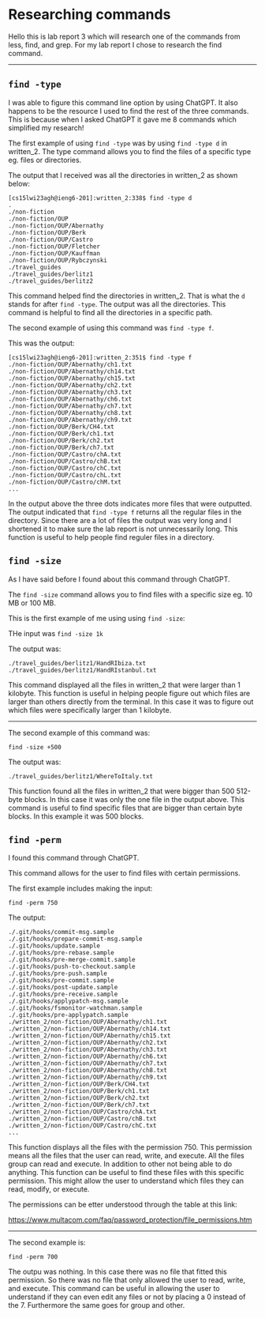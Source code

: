 # Researching commands 

Hello this is lab report 3 which will research one of the commands from less, find, and grep. For my lab report I chose to research the find command. 

--- 

## `find -type`

I was able to figure this command line option by using ChatGPT. It also happens to be the resource I used to find the rest of the three commands. This is because when I asked ChatGPT it gave me 8 commands which simplified my research!

The first example of using `find -type` was by using `find -type d` in written_2. The type command allows you to find the files of a specific type eg. files or directories. 

The output that I received was all the directories in written_2 as shown below:

```
[cs15lwi23agh@ieng6-201]:written_2:338$ find -type d
.
./non-fiction
./non-fiction/OUP
./non-fiction/OUP/Abernathy
./non-fiction/OUP/Berk
./non-fiction/OUP/Castro
./non-fiction/OUP/Fletcher
./non-fiction/OUP/Kauffman
./non-fiction/OUP/Rybczynski
./travel_guides
./travel_guides/berlitz1
./travel_guides/berlitz2
```

This command helped find the directories in written_2. That is what the `d` stands for after `find -type`. The output was all the directories. This command is helpful to find all the directories in a specific path. 

The second example of using this command was `find -type f`. 

This was the output:

```
[cs15lwi23agh@ieng6-201]:written_2:351$ find -type f
./non-fiction/OUP/Abernathy/ch1.txt
./non-fiction/OUP/Abernathy/ch14.txt
./non-fiction/OUP/Abernathy/ch15.txt
./non-fiction/OUP/Abernathy/ch2.txt
./non-fiction/OUP/Abernathy/ch3.txt
./non-fiction/OUP/Abernathy/ch6.txt
./non-fiction/OUP/Abernathy/ch7.txt
./non-fiction/OUP/Abernathy/ch8.txt
./non-fiction/OUP/Abernathy/ch9.txt
./non-fiction/OUP/Berk/CH4.txt
./non-fiction/OUP/Berk/ch1.txt
./non-fiction/OUP/Berk/ch2.txt
./non-fiction/OUP/Berk/ch7.txt
./non-fiction/OUP/Castro/chA.txt
./non-fiction/OUP/Castro/chB.txt
./non-fiction/OUP/Castro/chC.txt
./non-fiction/OUP/Castro/chL.txt
./non-fiction/OUP/Castro/chM.txt
...
```

In the output above the three dots indicates more files that were outputted. The output indicated that `find -type f` returns all the regular files in the directory. Since there are a lot of files the output was very long and I shortened it to make sure the lab report is not unnecessarily long. This function is useful to help people find reguler files in a directory. 

## `find -size`

As I have said before I found about this command through ChatGPT. 

The `find -size` command allows you to find files with a specific size eg. 10 MB or 100 MB.

This is the first example of me using using `find -size`:

THe input was `find -size 1k`

The output was:

```
./travel_guides/berlitz1/HandRIbiza.txt
./travel_guides/berlitz1/HandRIstanbul.txt
```

This command displayed all the files in written_2 that were larger than 1 kilobyte. This function is useful in helping people figure out which files are larger than others directly from the terminal. In this case it was to figure out which files were specifically larger than 1 kilobyte. 

---

The second example of this command was:

`find -size +500`

The output was:

```
./travel_guides/berlitz1/WhereToItaly.txt
```

This function found all the files in written_2 that were bigger than 500 512-byte blocks. In this case it was only the one file in the output above. This command is useful to find specific files that are bigger than certain byte blocks. In this example it was 500 blocks. 

## `find -perm`

I found this command through ChatGPT. 

This command allows for the user to find files with certain permissions.

The first example includes making the input:

`find -perm 750`

The output:

```
./.git/hooks/commit-msg.sample
./.git/hooks/prepare-commit-msg.sample
./.git/hooks/update.sample
./.git/hooks/pre-rebase.sample
./.git/hooks/pre-merge-commit.sample
./.git/hooks/push-to-checkout.sample
./.git/hooks/pre-push.sample
./.git/hooks/pre-commit.sample
./.git/hooks/post-update.sample
./.git/hooks/pre-receive.sample
./.git/hooks/applypatch-msg.sample
./.git/hooks/fsmonitor-watchman.sample
./.git/hooks/pre-applypatch.sample
./written_2/non-fiction/OUP/Abernathy/ch1.txt
./written_2/non-fiction/OUP/Abernathy/ch14.txt
./written_2/non-fiction/OUP/Abernathy/ch15.txt
./written_2/non-fiction/OUP/Abernathy/ch2.txt
./written_2/non-fiction/OUP/Abernathy/ch3.txt
./written_2/non-fiction/OUP/Abernathy/ch6.txt
./written_2/non-fiction/OUP/Abernathy/ch7.txt
./written_2/non-fiction/OUP/Abernathy/ch8.txt
./written_2/non-fiction/OUP/Abernathy/ch9.txt
./written_2/non-fiction/OUP/Berk/CH4.txt
./written_2/non-fiction/OUP/Berk/ch1.txt
./written_2/non-fiction/OUP/Berk/ch2.txt
./written_2/non-fiction/OUP/Berk/ch7.txt
./written_2/non-fiction/OUP/Castro/chA.txt
./written_2/non-fiction/OUP/Castro/chB.txt
./written_2/non-fiction/OUP/Castro/chC.txt
...
```

This function displays all the files with the permission 750. This permission means all the files that the user can read, write, and execute. All the files group can read and execute. In addition to other not being able to do anything. This function can be useful to find these files with this specific permission. This might allow the user to understand which files they can read, modify, or execute. 

The permissions can be etter understood through the table at this link:

https://www.multacom.com/faq/password_protection/file_permissions.htm

---

The second example is:

`find -perm 700`

The outpu was nothing. In this case there was no file that fitted this permission. So there was no file that only allowed the user to read, write, and execute. This command can be useful in allowing the user to understand if they can even edit any files or not by placing a 0 instead of the 7. Furthermore the same goes for group and other. 


